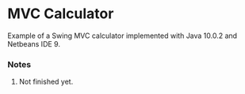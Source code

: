# MVC Calculator 
Example of a Swing MVC calculator implemented with Java 10.0.2 and Netbeans IDE 9.

### Notes
1. Not finished yet.
